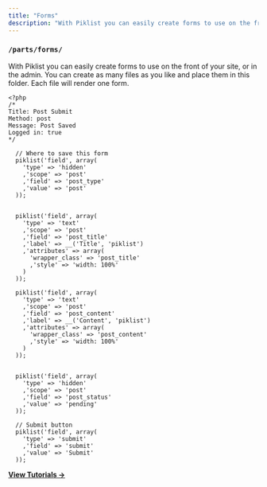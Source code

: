 ```yaml
---
title: "Forms"
description: "With Piklist you can easily create forms to use on the front of your site, or in the admin. You can create as many files as you like and place them in this folder. Each file will render one form."
---
```


### `/parts/forms/`

With Piklist you can easily create forms to use on the front of your site, or in the admin. You can create as many files as you like and place them in this folder. Each file will render one form.

```
<?php
/*
Title: Post Submit
Method: post
Message: Post Saved
Logged in: true
*/

  // Where to save this form
  piklist('field', array(
    'type' => 'hidden'
    ,'scope' => 'post'
    ,'field' => 'post_type'
    ,'value' => 'post'
  ));


  piklist('field', array(
    'type' => 'text'
    ,'scope' => 'post'
    ,'field' => 'post_title'
    ,'label' => __('Title', 'piklist')
    ,'attributes' => array(
      'wrapper_class' => 'post_title'
      ,'style' => 'width: 100%'
    )
  ));

  piklist('field', array(
    'type' => 'text'
    ,'scope' => 'post'
    ,'field' => 'post_content'
    ,'label' => __('Content', 'piklist')
    ,'attributes' => array(
      'wrapper_class' => 'post_content'
      ,'style' => 'width: 100%'
    )
  ));


  piklist('field', array(
    'type' => 'hidden'
    ,'scope' => 'post'
    ,'field' => 'post_status'
    ,'value' => 'pending'
  ));

  // Submit button
  piklist('field', array(
    'type' => 'submit'
    ,'field' => 'submit'
    ,'value' => 'Submit'
  ));
 ```

**[View Tutorials &rightarrow;](/tutorials/forms/)**
